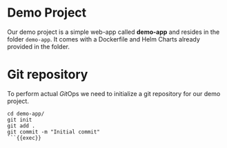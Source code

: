 # Demo Project

Our demo project is a simple web-app called **demo-app** and resides in the folder `demo-app`.
It comes with a Dockerfile and Helm Charts already provided in the folder.

# Git repository

To perform actual *Git*Ops we need to initialize a git repository for our demo project.

```
cd demo-app/
git init
git add .
git commit -m "Initial commit"
```{{exec}}
